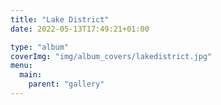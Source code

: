 ```yaml
---
title: "Lake District"
date: 2022-05-13T17:49:21+01:00

type: "album"
coverImg: "img/album_covers/lakedistrict.jpg"
menu:
  main:
    parent: "gallery"
---
```


